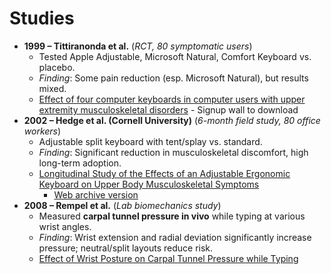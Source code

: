 # Studies

- **1999 – Tittiranonda et al.** (*RCT, 80 symptomatic users*)
  - Tested Apple Adjustable, Microsoft Natural, Comfort Keyboard vs. placebo.
  - *Finding*: Some pain reduction (esp. Microsoft Natural), but results mixed.
  - [Effect of four computer keyboards in computer users with upper extremity musculoskeletal disorders](https://web.archive.org/save/https://www.academia.edu/82378430/Effect_of_four_computer_keyboards_in_computer_users_with_upper_extremity_musculoskeletal_disorders) - Signup wall to download
- **2002 – Hedge et al. (Cornell University)** (*6-month field study, 80 office workers*)
  - Adjustable split keyboard with tent/splay vs. standard.
  - *Finding*: Significant reduction in musculoskeletal discomfort, high long-term adoption.
  - [Longitudinal Study of the Effects
of an Adjustable Ergonomic
Keyboard on Upper Body
Musculoskeletal Symptoms](https://ergo.human.cornell.edu/Conferences/HFES02/GTTalkHFES02.pdf)
    - [Web archive version](https://web.archive.org/web/20250824152523/https://ergo.human.cornell.edu/Conferences/HFES02/GTTalkHFES02.pdf)
- **2008 – Rempel et al.** (*Lab biomechanics study*)
  - Measured **carpal tunnel pressure in vivo** while typing at various wrist angles.
  - *Finding*: Wrist extension and radial deviation significantly increase pressure; neutral/split layouts reduce risk.
  - [Effect of Wrist Posture on Carpal Tunnel Pressure while Typing](https://onlinelibrary.wiley.com/doi/epdf/10.1002/jor.20599)